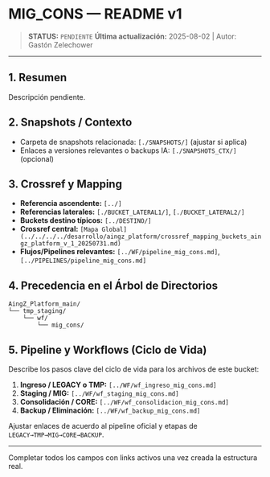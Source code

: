 # MIG_CONS — README v1

> **STATUS:** `PENDIENTE`
> **Última actualización:** 2025-08-02 | Autor: Gastón Zelechower

---

## 1. Resumen
Descripción pendiente.

## 2. Snapshots / Contexto
- Carpeta de snapshots relacionada: `[./SNAPSHOTS/]` (ajustar si aplica)
- Enlaces a versiones relevantes o backups IA: `[./SNAPSHOTS_CTX/]` (opcional)

## 3. Crossref y Mapping
- **Referencia ascendente:** `[../]`
- **Referencias laterales:** `[./BUCKET_LATERAL1/]`, `[./BUCKET_LATERAL2/]`
- **Buckets destino típicos:** `[../DESTINO/]`
- **Crossref central:** `[Mapa Global](../../../../desarrollo/aingz_platform/crossref_mapping_buckets_aingz_platform_v_1_20250731.md)`
- **Flujos/Pipelines relevantes:** `[../WF/pipeline_mig_cons.md]`, `[../PIPELINES/pipeline_mig_cons.md]`

## 4. Precedencia en el Árbol de Directorios
```text
AingZ_Platform_main/
└── tmp_staging/
    └── wf/
        └── mig_cons/
```

## 5. Pipeline y Workflows (Ciclo de Vida)
Describe los pasos clave del ciclo de vida para los archivos de este bucket:
1. **Ingreso / LEGACY o TMP:** `[../WF/wf_ingreso_mig_cons.md]`
2. **Staging / MIG:** `[../WF/wf_staging_mig_cons.md]`
3. **Consolidación / CORE:** `[../WF/wf_consolidacion_mig_cons.md]`
4. **Backup / Eliminación:** `[../WF/wf_backup_mig_cons.md]`

Ajustar enlaces de acuerdo al pipeline oficial y etapas de `LEGACY→TMP→MIG→CORE→BACKUP`.

---

Completar todos los campos con links activos una vez creada la estructura real.

